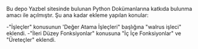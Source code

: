 Bu depo Yazbel sitesinde bulunan Python Dokümanlarına katkıda bulunma amacı ile açılmıştır.
Şu ana kadar ekleme yapılan konular:

-"İşleçler" konusunun 'Değer Atama İşleçleri" başlığına "walrus işleci" eklendi.
-"İleri Düzey Fonksiyonlar" konusuna "İç İçe Fonksiyonlar" ve "Üreteçler" eklendi.
